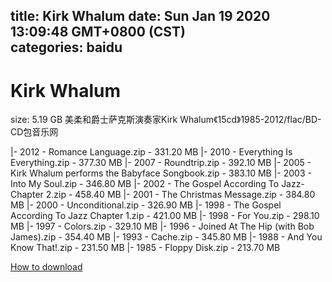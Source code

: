 
title: Kirk Whalum
date: Sun Jan 19 2020 13:09:48 GMT+0800 (CST)    
categories: baidu
---

# Kirk Whalum
size: 5.19 GB
 美柔和爵士萨克斯演奏家Kirk Whalum《15cd》1985-2012/flac/BD-CD包音乐网
 
|- 2012 - Romance Language.zip - 331.20 MB
|- 2010 - Everything Is Everything.zip - 377.30 MB
|- 2007 - Roundtrip.zip - 392.10 MB
|- 2005 - Kirk Whalum performs the Babyface Songbook.zip - 383.10 MB
|- 2003 - Into My Soul.zip - 346.80 MB
|- 2002 - The Gospel According To Jazz-Chapter 2.zip - 458.40 MB
|- 2001 - The Christmas Message.zip - 384.80 MB
|- 2000 - Unconditional.zip - 326.90 MB
|- 1998 - The Gospel According To Jazz Chapter 1.zip - 421.00 MB
|- 1998 - For You.zip - 298.10 MB
|- 1997 - Colors.zip - 329.10 MB
|- 1996 - Joined At The Hip (with Bob James).zip - 354.40 MB
|- 1993 - Cache.zip - 345.80 MB
|- 1988 - And You Know That!.zip - 231.50 MB
|- 1985 - Floppy Disk.zip - 213.70 MB

[How to download](https://bpcam.bemobtrk.com/go/2ceec3aa-1ca2-46d6-b9ff-aaa5c184517c?jno=786)